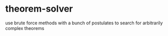 # theorem-solver
use brute force methods with a bunch of postulates to search for arbitrarily complex theorems
